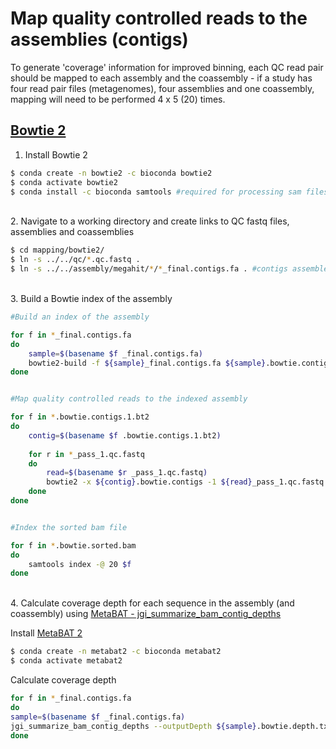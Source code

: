 # Map quality controlled reads to the assemblies (contigs)

To generate 'coverage' information for improved binning, each QC read pair should be mapped to each assembly and the coassembly - if a study has four read pair files (metagenomes), four assemblies and one coassembly, mapping will need to be performed 4 x 5 (20) times.

## [Bowtie 2](https://www.ncbi.nlm.nih.gov/pmc/articles/PMC3322381/)

1. Install Bowtie 2

```bash
$ conda create -n bowtie2 -c bioconda bowtie2
$ conda activate bowtie2
$ conda install -c bioconda samtools #required for processing sam files
```

\
2. Navigate to a working directory and create links to QC fastq files, assemblies and coassemblies

```bash
$ cd mapping/bowtie2/
$ ln -s ../../qc/*.qc.fastq .
$ ln -s ../../assembly/megahit/*/*_final.contigs.fa . #contigs assembled using MEGAHIT or metaSPAdes
```

\
3. Build a Bowtie index of the assembly

```bash
#Build an index of the assembly

for f in *_final.contigs.fa
do
	sample=$(basename $f _final.contigs.fa)
	bowtie2-build -f ${sample}_final.contigs.fa ${sample}.bowtie.contigs --threads 20
done


#Map quality controlled reads to the indexed assembly

for f in *.bowtie.contigs.1.bt2
do
	contig=$(basename $f .bowtie.contigs.1.bt2)
	
	for r in *_pass_1.qc.fastq
	do
		read=$(basename $r _pass_1.qc.fastq)
		bowtie2 -x ${contig}.bowtie.contigs -1 ${read}_pass_1.qc.fastq -2 ${read}_pass_2.qc.fastq --threads 20 --local | samtools view -bS --threads 20 | samtools sort --threads 20 -o ${read}_${contig}.bowtie.sorted.bam
	done
done


#Index the sorted bam file

for f in *.bowtie.sorted.bam
do
	samtools index -@ 20 $f
done
```

\
4. Calculate coverage depth for each sequence in the assembly (and coassembly) using [MetaBAT - jgi_summarize_bam_contig_depths](https://bitbucket.org/berkeleylab/metabat/src/master/)

Install [MetaBAT 2](https://bitbucket.org/berkeleylab/metabat/src/master/)
```bash
$ conda create -n metabat2 -c bioconda metabat2
$ conda activate metabat2
```

Calculate coverage depth
```bash
for f in *_final.contigs.fa
do
sample=$(basename $f _final.contigs.fa)
jgi_summarize_bam_contig_depths --outputDepth ${sample}.bowtie.depth.txt *${sample}.bowtie.sorted.bam
done
```
